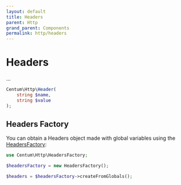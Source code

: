 ```yaml
---
layout: default
title: Headers
parent: Http
grand_parent: Components
permalink: http/headers
---
```




# Headers

...

```php
Centum\Http\Header(
    string $name,
    string $value
);
```



## Headers Factory

You can obtain a Headers object made with global variables using the [HeadersFactory](https://github.com/SidRoberts/centum/blob/development/src/Http/HeadersFactory.php):

```php
use Centum\Http\HeadersFactory;

$headersFactory = new HeadersFactory();

$headers = $headersFactory->createFromGlobals();
```
